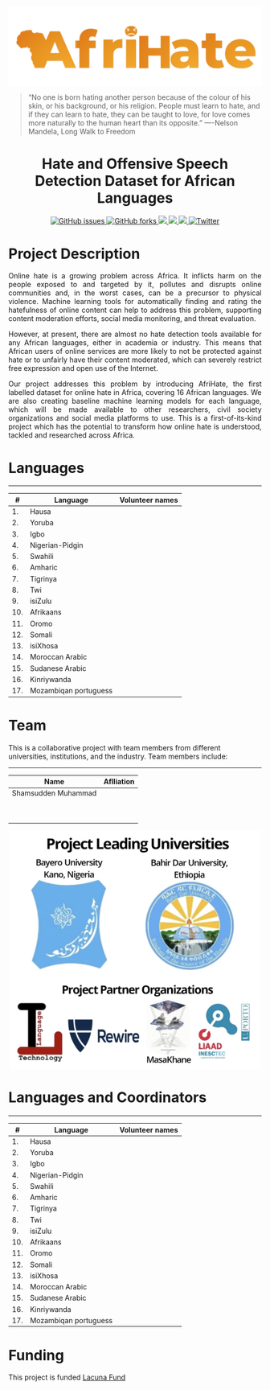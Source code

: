 <p align="center">
  <img align="center" src="assets/logo.png" />

> “No one is born hating another person because of the colour of his skin, or his background, or his religion. People must learn to hate, and if they can learn to hate, they can be taught to love, for love comes more naturally to the human heart than its opposite.” —-Nelson Mandela, Long Walk to Freedom 

  <h1 align="center">Hate and Offensive Speech Detection Dataset for African Languages</h1>
</p>

<!-- Badges -->
<p align="center">
  
  <a href="https://github.com/AfriHate/AfriHate/issues">
  <img alt="GitHub issues" src="https://img.shields.io/github/issues/AfriHate/AfriHate">
  </a>

  <a href="https://github.com/AfriHate/AfriHate/network">
  <img alt="GitHub forks" src="https://img.shields.io/github/forks/AfriHate/AfriHate">
  </a>

  <a href="https://github.com/Afrihate/afrihate/pulls">
    <img src="https://img.shields.io/github/issues-pr/PiyushSuthar/github-readme-quotes?style=flat-square">
  </a>

   <a href="Licence">
    <img src="https://img.shields.io/badge/license-CCBY-yellow">
  </a>

  <a href="https://github.com/AfriHate/AfriHate">
      <img src="https://visitor-badge.glitch.me/badge?page_id=AfriHate.AfriHate">
    </a>

   <a href="https://twitter.com/intent/tweet?text=Wow:&url=https%3A%2F%2Fgithub.com%2FAfriHate%2FAfriHate">
    <img alt="Twitter" src="https://img.shields.io/twitter/url?label=Tweet%20AfriHate&url=https%3A%2F%2Fgithub.com%2FAfriHate%2FAfriHate">
    </a>
</p>


<!---

[<img src="https://img.shields.io/badge/visit-our site-yellow.svg?logo=web">](https://github.com/AfriHate/AfriHate) 

-->
# Project Description

<div align="justify">
 

Online hate is a growing problem across Africa. It inflicts harm on the people exposed to and targeted by it, pollutes and disrupts online communities and, in the worst cases, can be a precursor to physical violence. Machine learning tools for automatically finding and rating the hatefulness of online content can help to address this problem, supporting content moderation efforts, social media monitoring, and threat evaluation.

However, at present, there are almost no hate detection tools available for any African languages, either in academia or industry. This means that African users of online services are more likely to not be protected against hate or to unfairly have their content moderated,  which can severely restrict free expression and open use of the Internet.

Our project addresses this problem by introducing AfriHate, the first labelled dataset for online hate in Africa, covering 16 African languages. We are also creating baseline machine learning models for each language, which will be made available to other researchers, civil society organizations and social media platforms to use. This is a first-of-its-kind project which has the potential to transform how online hate is understood, tackled and researched across Africa.
</div>


# Languages 
----------------
| # | Language | Volunteer names |
|----------|----------|-----------------|
| 1. | Hausa | |
| 2. | Yoruba | |
| 3. | Igbo | |
| 4. | Nigerian-Pidgin | |
| 5. | Swahili | |
| 6. | Amharic | |
| 7. | Tigrinya | |
| 8. | Twi | |
| 9. | isiZulu | |
| 10. | Afrikaans | |
| 11. | Oromo |  |
| 12. | Somali |  |
| 13. | isiXhosa |  |
| 14. | Moroccan Arabic |  |
| 15. | Sudanese Arabic |  |
| 16. | Kinriywanda |  |
| 17. | Mozambiqan portuguess |  |

# Team 

This is a collaborative project with team members from different universities, institutions, and the industry. Team members include:

----------------

| Name | Aflliation|
|----------|-----------------|
| Shamsudden Muhammad  |   |
|   | |
|   |  |
|  |  |
|   |   |
|    | |
|  |   |
| |   |
|   |
|  |  |


<p align="center">
<img align="center" width="500" src="assets/team_afrihate.png" />
</p>


# Languages and Coordinators
----------------
| # | Language | Volunteer names |
|----------|----------|-----------------|
| 1. | Hausa | |
| 2. | Yoruba | |
| 3. | Igbo | |
| 4. | Nigerian-Pidgin | |
| 5. | Swahili | |
| 6. | Amharic | |
| 7. | Tigrinya | |
| 8. | Twi | |
| 9. | isiZulu | |
| 10. | Afrikaans | |
| 11. | Oromo |  |
| 12. | Somali |  |
| 13. | isiXhosa |  |
| 14. | Moroccan Arabic |  |
| 15. | Sudanese Arabic |  |
| 16. | Kinriywanda |  |
| 17. | Mozambiqan portuguess |  |



# Funding

This project is funded [Lacuna Fund](https://lacunafund.org)
